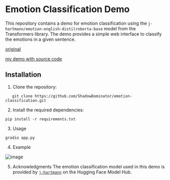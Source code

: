 # Emotion Classification Demo

This repository contains a demo for emotion classification using the `j-hartmann/emotion-english-distilroberta-base`  model from the Transformers library. The demo provides a simple web interface to classify the emotions in a given sentence.

[original](https://huggingface.co/j-hartmann/emotion-english-distilroberta-base)

[my demo with source code](https://huggingface.co/spaces/ShadowDominator/emotion-classification)
## Installation

1. Clone the repository:
```shell
   git clone https://github.com/ShadowDominator/emotion-classification.git
```
2. Install the required dependencies:
```shell
pip install -r requirements.txt
```
3. Usage
```shell
gradio app.py
```
4. Example

![image](https://github.com/ShadowDominator/emotion-classification/assets/134040467/0273dcdd-17e9-4798-b0e2-c46b19cc1479)
 
5. Acknowledgments
The emotion classification model used in this demo is provided by [`j-hartmann`](https://huggingface.co/j-hartmann/emotion-english-distilroberta-base) on the Hugging Face Model Hub.

